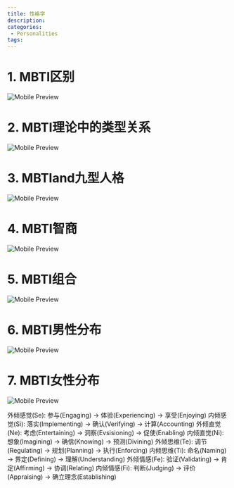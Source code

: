 ```yaml
---
title: 性格学
description:
categories:
 - Personalities
tags:
---
```


# 1. MBTI区别
![Mobile Preview](/assets/images/yin/MBTI区别.png)

# 2. MBTI理论中的类型关系
![Mobile Preview](/assets/images/yin/MBTI理论中的类型关系.png)

# 3. MBTIand九型人格
![Mobile Preview](/assets/images/yin/MBTIand九型人格.png)

# 4. MBTI智商
![Mobile Preview](/assets/images/yin/MBTI智商.png)

# 5. MBTI组合
![Mobile Preview](/assets/images/yin/MBTI组合.png)

# 6. MBTI男性分布
![Mobile Preview](/assets/images/yin/MBTI男性分布.png)

# 7. MBTI女性分布
![Mobile Preview](/assets/images/yin/MBTI女性分布.png)

外倾感觉(Se): 参与(Engaging) -> 体验(Experiencing) -> 享受(Enjoying)
内倾感觉(Si): 落实(Implementing) -> 确认(Verifying) -> 计算(Accounting)
外倾直觉(Ne): 考虑(Entertaining) -> 洞察(Evsisioning) -> 促使(Enabling)
内倾直觉(Ni): 想象(Imagining) -> 确信(Knowing) -> 预测(Divining)
外倾思维(Te): 调节(Regulating) -> 规划(Planning) -> 执行(Enforcing)
内倾思维(Ti): 命名(Naming) -> 界定(Defining) -> 理解(Understanding)
外倾情感(Fe): 验证(Validating) -> 肯定(Affirming) -> 协调(Relating)
内倾情感(Fi): 判断(Judging) -> 评价(Appraising) -> 确立理念(Establishing)
